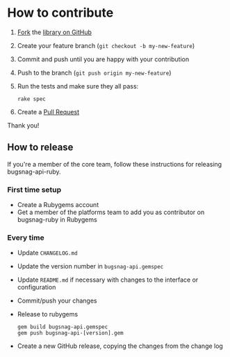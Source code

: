 # How to contribute

1. [Fork](https://help.github.com/articles/fork-a-repo) the [library on GitHub](https://github.com/bugsnag/bugsnag-api-ruby)
2. Create your feature branch (`git checkout -b my-new-feature`)
3. Commit and push until you are happy with your contribution
4. Push to the branch (`git push origin my-new-feature`)
5. Run the tests and make sure they all pass:

    ```
    rake spec
    ```

6. Create a [Pull Request](https://help.github.com/articles/using-pull-requests)

Thank you!

## How to release

If you're a member of the core team, follow these instructions for releasing bugsnag-api-ruby.

### First time setup

* Create a Rubygems account
* Get a member of the platforms team to add you as contributor on bugsnag-ruby in Rubygems

### Every time

* Update `CHANGELOG.md`
* Update the version number in `bugsnag-api.gemspec`
* Update `README.md` if necessary with changes to the interface or configuration
* Commit/push your changes
* Release to rubygems

  ```
  gem build bugsnag-api.gemspec
  gem push bugsnag-api-[version].gem
  ```
* Create a new GitHub release, copying the changes from the change log


